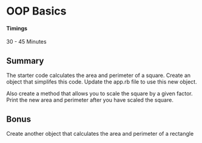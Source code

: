 # OOP Basics
#### Timings
30 - 45 Minutes

## Summary
The starter code calculates the area and perimeter of a square. Create an object that simplifes this code. Update the app.rb file to use this new object.

Also create a method that allows you to scale the square by a given factor. Print the new area and perimeter after you have scaled the square.

## Bonus
Create another object that calculates the area and perimeter of a rectangle